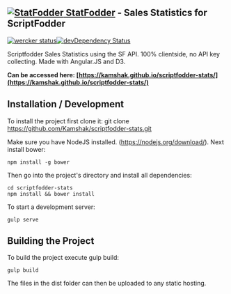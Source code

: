 ## [![StatFodder](http://res.cloudinary.com/dctipxdo4/image/upload/c_scale,h_48/v1467305275/Bild1_qz4pyc.png) StatFodder](https://kamshak.github.io/scriptfodder-stats/) - Sales Statistics for ScriptFodder

[![wercker status](https://app.wercker.com/status/e4906f0a294addb9c15ef7fa008e16fe/s/master "wercker status")](https://app.wercker.com/project/bykey/e4906f0a294addb9c15ef7fa008e16fe)[![devDependency Status](https://david-dm.org/Kamshak/scriptfodder-stats/dev-status.svg)](https://david-dm.org/Kamshak/scriptfodder-stats#info=devDependencies)

Scriptfodder Sales Statistics using the SF API. 100% clientside, no API key collecting. Made with Angular.JS and D3.

**Can be accessed here: [https://kamshak.github.io/scriptfodder-stats/](https://kamshak.github.io/scriptfodder-stats/)**

## Installation / Development
To install the project first clone it:
git clone https://github.com/Kamshak/scriptfodder-stats.git

Make sure you have NodeJS installed. (https://nodejs.org/download/). Next install bower:

    npm install -g bower

Then go into the project's directory and install all dependencies:

    cd scriptfodder-stats
    npm install && bower install

To start a development server:

    gulp serve

## Building the Project

To build the project execute gulp build:

    gulp build

The files in the dist folder can then be uploaded to any static hosting.
